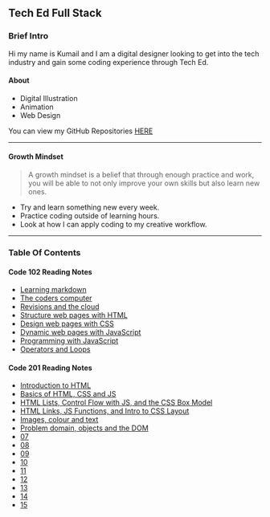 ## Tech Ed Full Stack

### Brief Intro

Hi my name is Kumail and I am a digital designer looking to get into the tech industry and gain some coding experience through Tech Ed.

#### About

- Digital Illustration
- Animation
- Web Design

You can view my GitHub Repositories [HERE](https://github.com/KYT01)

***

#### Growth Mindset

> A growth mindset is a belief that through enough practice and work, you will be able to not only improve your own skills but also learn new ones.

- Try and learn something new every week.
- Practice coding outside of learning hours.
- Look at how I can apply coding to my creative workflow.

***

### Table Of Contents

#### Code 102 Reading Notes

- [Learning markdown](/102/01.md)
- [The coders computer](/102/02.md)
- [Revisions and the cloud](/102/3.md)
- [Structure web pages with HTML](/102/4.md)
- [Design web pages with CSS](/102/5.md)
- [Dynamic web pages with JavaScript](/102/6.md)
- [Programming with JavaScript](/102/7.md)
- [Operators and Loops](/102/8.md)

#### Code 201 Reading Notes

- [Introduction to HTML](/201/1.md)
- [Basics of HTML, CSS and JS](/201/2.md)
- [HTML Lists, Control Flow with JS, and the CSS Box Model](/201/3.md)
- [HTML Links, JS Functions, and Intro to CSS Layout](/201/4.md)
- [Images, colour and text](/201/5.md)
- [Problem domain, objects and the DOM](/201/6.md)
- [07]()
- [08]()
- [09]()
- [10]()
- [11]()
- [12]()
- [13]()
- [14]()
- [15]()
